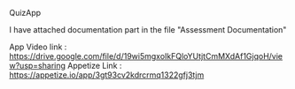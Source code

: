 QuizApp

I have attached documentation part in the file "Assessment Documentation"


App Video link : https://drive.google.com/file/d/19wi5mgxoIkFQloYUtjtCmMXdAf1GjqoH/view?usp=sharing
Appetize Link : https://appetize.io/app/3gt93cv2kdrcrmq1322gfj3tjm
